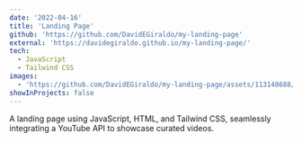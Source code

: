 ```yaml
---
date: '2022-04-16'
title: 'Landing Page'
github: 'https://github.com/DavidEGiraldo/my-landing-page'
external: 'https://davidegiraldo.github.io/my-landing-page/'
tech:
  - JavaScript
  - Tailwind CSS
images:
  - 'https://github.com/DavidEGiraldo/my-landing-page/assets/113148688/6f1acfc4-3477-413f-896a-7df26c50f76f'
showInProjects: false
---
```

A landing page using JavaScript, HTML, and Tailwind CSS, seamlessly integrating a YouTube API to showcase curated videos.